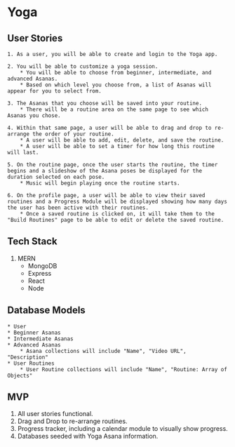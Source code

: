 # Yoga

## User Stories
    1. As a user, you will be able to create and login to the Yoga app.

    2. You will be able to customize a yoga session.
        * You will be able to choose from beginner, intermediate, and advanced Asanas.
        * Based on which level you choose from, a list of Asanas will appear for you to select from.

    3. The Asanas that you choose will be saved into your routine.
        * There will be a routine area on the same page to see which Asanas you chose.

    4. Within that same page, a user will be able to drag and drop to re-arrange the order of your routine.  
        * A user will be able to add, edit, delete, and save the routine.
        * A user will be able to set a timer for how long this routine will last.
    
    5. On the routine page, once the user starts the routine, the timer begins and a slideshow of the Asana poses be displayed for the duration selected on each pose.
        * Music will begin playing once the routine starts.
    
    6. On the profile page, a user will be able to view their saved routines and a Progress Module will be displayed showing how many days the user has been active with their routines.
        * Once a saved routine is clicked on, it will take them to the "Build Routines" page to be able to edit or delete the saved routine.


## Tech Stack
1. MERN
    * MongoDB
    * Express
    * React
    * Node

## Database Models
    * User
    * Beginner Asanas
    * Intermediate Asanas
    * Advanced Asanas
        * Asana collections will include "Name", "Video URL", "Description"
    * User Routines
        * User Routine collections will include "Name", "Routine: Array of Objects"

## MVP
1. All user stories functional.
2. Drag and Drop to re-arrange routines.
3. Progress tracker, including a calendar module to visually show progress.
4. Databases seeded with Yoga Asana information.
